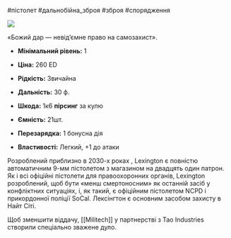 #пістолет #дальнобійна_зброя #зброя #спорядження

[![](https://static.wikia.nocookie.net/cyberpunk/images/7/71/Lexington_Default.png/revision/latest/scale-to-width-down/350?cb=20220727213614)](https://static.wikia.nocookie.net/cyberpunk/images/7/71/Lexington_Default.png/revision/latest?cb=20220727213614)

«Божий дар — невід’ємне право на самозахист».

- **Мінімальний рівень:** 1
- **Ціна:** 260 ED
- **Рідкість:** Звичайна

- **Дальність:** 30 ф.
- **Шкода:** 1к6 **пірсинг** за кулю
- **Ємність:** 21шт.
- **Перезарядка:** 1 бонусна дія
- **Властивості:** Легкий, +1 до атаки

Розроблений приблизно в 2030-х роках , Lexington є повністю автоматичним 9-мм пістолетом з магазином на двадцять один патрон. Як і всі офіційні пістолети для правоохоронних органів, Lexington розроблений, щоб бути «менш смертоносним» як останній засіб у конфліктних ситуаціях, і, як такий, є офіційним пістолетом NCPD і прикордонної поліції SoCal. Лексінгтон є основним засобом захисту в Найт Сіті.

Щоб зменшити віддачу, [[Militech]] у партнерстві з Tao Industries створили спеціально зважене дуло.

